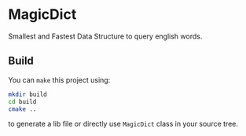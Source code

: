 # MagicDict
Smallest and Fastest Data Structure to query english words.

## Build
You can `make` this project using:
```bash
mkdir build
cd build
cmake ..
```
to generate a lib file or directly use `MagicDict` class in your source
tree.